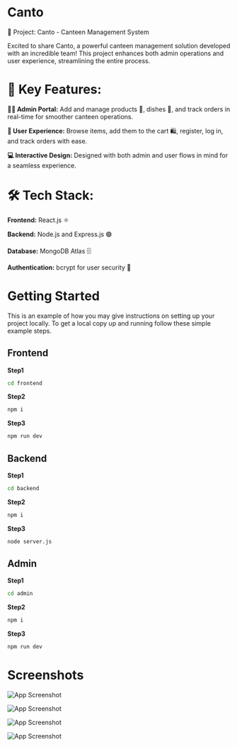 
# Canto
🚀 Project: Canto - Canteen Management System

Excited to share Canto, a powerful canteen management solution developed with an incredible team! This project enhances both admin operations and user experience, streamlining the entire process.

# 🔧 Key Features:

**👨‍💻 Admin Portal:** Add and manage products 🍕, dishes 🍲, and track orders in real-time for smoother canteen operations.

**🛒 User Experience:** Browse items, add them to the cart 🛍️, register, log in, and track orders with ease.

**💻 Interactive Design:** Designed with both admin and user flows in mind for a seamless experience.

# 🛠️ Tech Stack:

**Frontend:** React.js ⚛️

**Backend:** Node.js and Express.js 🟢

**Database:** MongoDB Atlas 🗄️

**Authentication:** bcrypt for user security 🔐


<!-- GETTING STARTED -->
# Getting Started

This is an example of how you may give instructions on setting up your project locally.
To get a local copy up and running follow these simple example steps.

## Frontend
**Step1**
```sh 
cd frontend
```

**Step2**
```sh 
npm i
```

**Step3**
```sh 
npm run dev
```


## Backend
**Step1**
```sh 
cd backend
```

**Step2**
```sh 
npm i
```

**Step3**
```sh 
node server.js
```

## Admin
**Step1**
```sh 
cd admin
```

**Step2**
```sh 
npm i
```

**Step3**
```sh 
npm run dev
```

# Screenshots
![App Screenshot](https://media.licdn.com/dms/image/v2/D5622AQG64Y6wK0wwmQ/feedshare-shrink_1280/feedshare-shrink_1280/0/1729618540796?e=1740009600&v=beta&t=6cCHOEsmBAByMZCMj7_oTT0FFZsRYVXwa44OWwLIXmk)

![App Screenshot](https://media.licdn.com/dms/image/v2/D5622AQE1lqSPeYuFqg/feedshare-shrink_2048_1536/feedshare-shrink_2048_1536/0/1729618534378?e=1740009600&v=beta&t=D2U8MRASijEvX2GPR0d8Eq31NtN8dY_egSwMH3AhkYI)

![App Screenshot](https://media.licdn.com/dms/image/v2/D5622AQEIFtUDkVGuhQ/feedshare-shrink_2048_1536/feedshare-shrink_2048_1536/0/1729618537091?e=1740009600&v=beta&t=5VOq_j8nI2m7oRonzMM8Ei9wtLrCt9YdmaHrRrcBZO0)

![App Screenshot](https://media.licdn.com/dms/image/v2/D5622AQFUhiUIhNt76Q/feedshare-shrink_2048_1536/feedshare-shrink_2048_1536/0/1729618534774?e=1740009600&v=beta&t=-mF9g2uj2fB1VHZWbS2-P6Pld8tiFGwykmtUOpUZSS0)